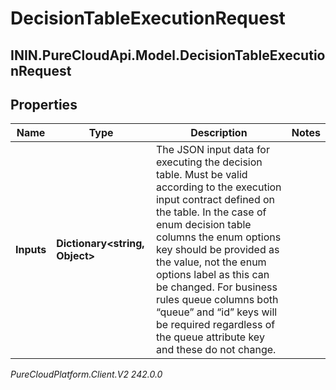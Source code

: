 # DecisionTableExecutionRequest

## ININ.PureCloudApi.Model.DecisionTableExecutionRequest

## Properties

|Name | Type | Description | Notes|
|------------ | ------------- | ------------- | -------------|
| **Inputs** | **Dictionary&lt;string, Object&gt;** | The JSON input data for executing the decision table. Must be valid according to the execution input contract defined on the table. In the case of enum decision table columns the enum options key should be provided as the value, not the enum options label as this can be changed. For business rules queue columns both “queue” and “id” keys will be required regardless of the queue attribute key and these do not change. | |



_PureCloudPlatform.Client.V2 242.0.0_
